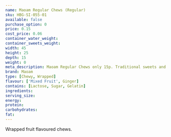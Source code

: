 ```yaml
---
name: Maoam Regular Chews (Regular)
sku: HBG-SI-055-01
available: false
purchase_option: 0
price: 0.15
cost_price: 0.06
container_water_weight: 
container_sweets_weight: 
width: 45
height: 25
depth: 15
weight: 0
meta_description: Maoam Regular Chews only 15p. Traditional sweets and more at Humbugs Confectionery Store. Specialists in satisfying your sweet tooth!
brand: Maoam
type: [Chewy, Wrapped]
flavour: ['Mixed Fruit', Ginger]
contains: [Lactose, Sugar, Gelatin]
ingredients: 
serving_size: 
energy: 
protein: 
carbohydrates: 
fat: 
---
```

Wrapped fruit flavoured chews.